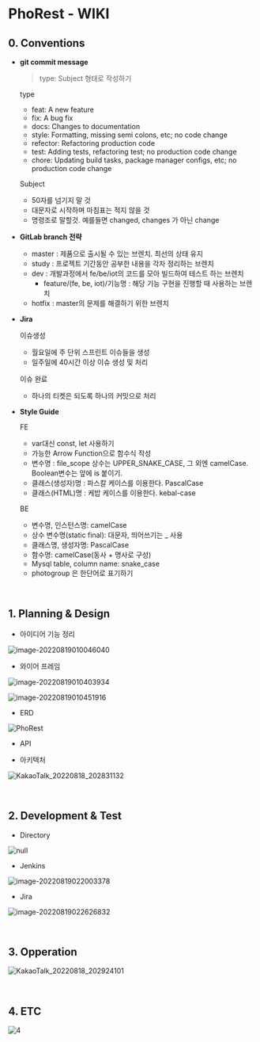 # PhoRest - WIKI

## 0. Conventions

- **git commit message**

  > type: Subject 형태로 작성하기

  type

  - feat: A new feature
  - fix: A bug fix
  - docs: Changes to documentation
  - style: Formatting, missing semi colons, etc; no code change
  - refector: Refactoring production code
  - test: Adding tests, refactoring test; no production code change
  - chore: Updating build tasks, package manager configs, etc; no production code change

  Subject

  - 50자를 넘기지 말 것
  - 대문자로 시작하며 마침표는 적지 않을 것
  - 명령조로 말할것. 예를들면 changed, changes 가 아닌 change

- **GitLab branch 전략**

  - master : 제품으로 출시될 수 있는 브렌치. 최선의 상태 유지
  - study : 프로젝트 기간동안 공부한 내용을 각자 정리하는 브렌치
  - dev : 개발과정에서 fe/be/iot의 코드를 모아 빌드하여 테스트 하는 브렌치
    - feature/(fe, be, iot)/기능명 : 해당 기능 구현을 진행할 때 사용하는 브렌치
  - hotfix : master의 문제를 해결하기 위한 브렌치

- **Jira**

  이슈생성

  - 월요일에 주 단위 스프린트 이슈들을 생성
  - 일주일에 40시간 이상 이슈 생성 및 처리

  이슈 완료

  - 하나의 티켓은 되도록 하나의 커밋으로 처리

- **Style Guide**

  FE

  - var대신 const, let 사용하기
  - 가능한 Arrow Function으로 함수식 작성
  - 변수명 : file_scope 상수는 UPPER_SNAKE_CASE, 그 외엔 camelCase. Boolean변수는 앞에 is 붙이기.
  - 클래스(생성자)명 : 파스칼 케이스를 이용한다. PascalCase
  - 클래스(HTML)명 : 케밥 케이스를 이용한다. kebal-case

  BE

  - 변수명, 인스턴스명: camelCase
  - 상수 변수명(static final): 대문자, 띄어쓰기는 _ 사용
  - 클래스명, 생성자명: PascalCase
  - 함수명: camelCase(동사 + 명사로 구성)
  - Mysql table, column name: snake_case
  - photogroup 은 한단어로 표기하기

<br>

## 1. Planning & Design

- 아이디어 기능 정리

![image-20220819010046040](WIKI.assets/image-20220819010046040.png)

- 와이어 프레임

![image-20220819010403934](WIKI.assets/image-20220819010403934.png)

![image-20220819010451916](WIKI.assets/image-20220819010451916.png)

- ERD

![PhoRest](WIKI.assets/PhoRest.png)

- API



- 아키텍처

![KakaoTalk_20220818_202831132](WIKI.assets/KakaoTalk_20220818_202831132.png)

<br>

## 2. Development & Test

- Directory

![null](WIKI.assets/null.png)

- Jenkins

![image-20220819022003378](WIKI.assets/image-20220819022003378.png)

- Jira

![image-20220819022626832](WIKI.assets/image-20220819022626832.png)

<br>

## 3. Opperation

![KakaoTalk_20220818_202924101](WIKI.assets/KakaoTalk_20220818_202924101.png)

<br>

## 4. ETC

![4](WIKI.assets/4.png)

